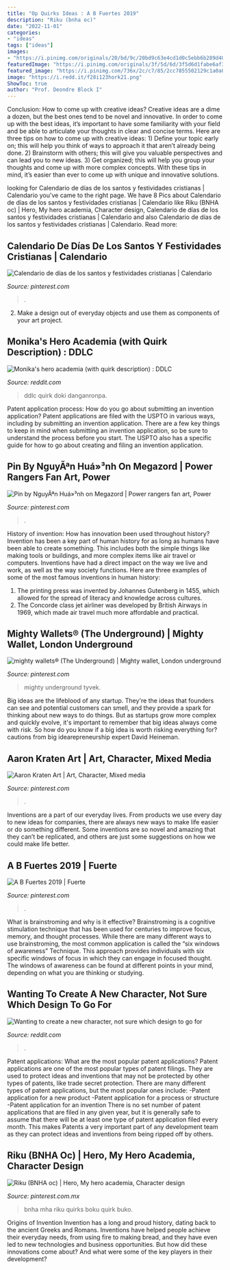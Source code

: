 ```yaml
---
title: "Op Quirks Ideas : A B Fuertes 2019"
description: "Riku (bnha oc)"
date: "2022-11-01"
categories:
- "ideas"
tags: ["ideas"]
images:
- "https://i.pinimg.com/originals/20/bd/9c/20bd9c63e4cd1d0c5ebb6b289d4035f6.jpg"
featuredImage: "https://i.pinimg.com/originals/3f/5d/6d/3f5d6d1fabe6af3cc9f59077d071919a.jpg"
featured_image: "https://i.pinimg.com/736x/2c/c7/85/2cc7855502129c1a0a09387ca636172c.jpg"
image: "https://i.redd.it/f28i123hork21.png"
ShowToc: true
author: "Prof. Deondre Block I"
---
```



Conclusion: How to come up with creative ideas?
Creative ideas are a dime a dozen, but the best ones tend to be novel and innovative. In order to come up with the best ideas, it’s important to have some familiarity with your field and be able to articulate your thoughts in clear and concise terms. Here are three tips on how to come up with creative ideas: 1) Define your topic early on; this will help you think of ways to approach it that aren’t already being done. 2) Brainstorm with others; this will give you valuable perspectives and can lead you to new ideas. 3) Get organized; this will help you group your thoughts and come up with more complex concepts. With these tips in mind, it’s easier than ever to come up with unique and innovative solutions.

	

		
looking for Calendario de días de los santos y festividades cristianas | Calendario you've came to the right page. We have 8 Pics about Calendario de días de los santos y festividades cristianas | Calendario like Riku (BNHA oc) | Hero, My hero academia, Character design, Calendario de días de los santos y festividades cristianas | Calendario and also Calendario de días de los santos y festividades cristianas | Calendario. Read more:
		
    
## Calendario De Días De Los Santos Y Festividades Cristianas | Calendario

<img loading=lazy src="https://i.pinimg.com/736x/2c/c7/85/2cc7855502129c1a0a09387ca636172c.jpg" onerror="this.onerror=null;this.src='https://tse3.mm.bing.net/th?id=OIP.sZYtjh4aAhjkJNx7UO9k9wHaD7&amp;pid=15.1';" alt="Calendario de días de los santos y festividades cristianas | Calendario">

_Source: pinterest.com_

>. 

	

2. Make a design out of everyday objects and use them as components of your art project.

    
## Monika&#039;s Hero Academia (with Quirk Description) : DDLC

<img loading=lazy src="https://i.redd.it/f28i123hork21.png" onerror="this.onerror=null;this.src='https://tse3.mm.bing.net/th?id=OIP.GVl_5-Ymw7ptIk0lCEEMTgHaKe&amp;pid=15.1';" alt="Monika&#039;s hero academia (with quirk description) : DDLC">

_Source: reddit.com_

>ddlc quirk doki danganronpa. 

	

Patent application process: How do you go about submitting an invention application?
Patent applications are filed with the USPTO in various ways, including by submitting an invention application. There are a few key things to keep in mind when submitting an invention application, so be sure to understand the process before you start. The USPTO also has a specific guide for how to go about creating and filing an invention application.

    
## Pin By NguyÃªn Huá»³nh On Megazord | Power Rangers Fan Art, Power

<img loading=lazy src="https://i.pinimg.com/originals/20/bd/9c/20bd9c63e4cd1d0c5ebb6b289d4035f6.jpg" onerror="this.onerror=null;this.src='https://tse4.mm.bing.net/th?id=OIP.avc9ceOHHwBEt-AT0O48mQHaKR&amp;pid=15.1';" alt="Pin by NguyÃªn Huá»³nh on Megazord | Power rangers fan art, Power">

_Source: pinterest.com_

>. 

	

History of invention: How has innovation been used throughout history?
Invention has been a key part of human history for as long as humans have been able to create something. This includes both the simple things like making tools or buildings, and more complex items like air travel or computers. Inventions have had a direct impact on the way we live and work, as well as the way society functions. 
Here are three examples of some of the most famous inventions in human history: 

1) The printing press was invented by Johannes Gutenberg in 1455, which allowed for the spread of literacy and knowledge across cultures. 
2) The Concorde class jet airliner was developed by British Airways in 1969, which made air travel much more affordable and practical.

    
## Mighty Wallets® (The Underground) | Mighty Wallet, London Underground

<img loading=lazy src="https://i.pinimg.com/originals/54/16/fc/5416fce4b428e273df977d1092ab35e6.jpg" onerror="this.onerror=null;this.src='https://tse3.mm.bing.net/th?id=OIP.19I6fWj44GCVX1dvQYmAmgHaHa&amp;pid=15.1';" alt="mighty wallets® (The Underground) | Mighty wallet, London underground">

_Source: pinterest.com_

>mighty underground tyvek. 

	

Big ideas are the lifeblood of any startup. They're the ideas that founders can see and potential customers can smell, and they provide a spark for thinking about new ways to do things. But as startups grow more complex and quickly evolve, it's important to remember that big ideas always come with risk. So how do you know if a big idea is worth risking everything for? cautions from big idearepreneurship expert David Heineman.

    
## Aaron Kraten Art | Art, Character, Mixed Media

<img loading=lazy src="https://i.pinimg.com/originals/2d/f5/a4/2df5a4cefe8e4f7b208d537e522a5d0a.jpg" onerror="this.onerror=null;this.src='https://tse4.mm.bing.net/th?id=OIP.rqQ32ohHE7KYXBhdaCXelAHaFf&amp;pid=15.1';" alt="Aaron Kraten Art | Art, Character, Mixed media">

_Source: pinterest.com_

>. 

	

Inventions are a part of our everyday lives. From products we use every day to new ideas for companies, there are always new ways to make life easier or do something different. Some inventions are so novel and amazing that they can’t be replicated, and others are just some suggestions on how we could make life better.

    
## A B Fuertes 2019 | Fuerte

<img loading=lazy src="https://i.pinimg.com/originals/64/99/8d/64998d932dcf0345585c307b3345ba63.jpg" onerror="this.onerror=null;this.src='https://tse2.mm.bing.net/th?id=OIP.Nsw_XsvvPYVzRzkcdYFgtwHaJ4&amp;pid=15.1';" alt="A B Fuertes 2019 | Fuerte">

_Source: pinterest.com_

>. 

	

What is brainstroming and why is it effective?
Brainstroming is a cognitive stimulation technique that has been used for centuries to improve focus, memory, and thought processes. While there are many different ways to use brainstroming, the most common application is called the “six windows of awareness” Technique. This approach provides individuals with six specific windows of focus in which they can engage in focused thought. The windows of awareness can be found at different points in your mind, depending on what you are thinking or studying.

    
## Wanting To Create A New Character, Not Sure Which Design To Go For

<img loading=lazy src="https://i.redd.it/wqr4z4o9i1n41.jpg" onerror="this.onerror=null;this.src='https://tse3.mm.bing.net/th?id=OIP.FxTRqjNY78Zi71LoeAi6QAHaJ4&amp;pid=15.1';" alt="Wanting to create a new character, not sure which design to go for">

_Source: reddit.com_

>. 

	

Patent applications: What are the most popular patent applications?
Patent applications are one of the most popular types of patent filings. They are used to protect ideas and inventions that may not be protected by other types of patents, like trade secret protection. 
 There are many different types of patent applications, but the most popular ones include: 
-Patent application for a new product 
-Patent application for a process or structure 
-Patent application for an invention 
There is no set number of patent applications that are filed in any given year, but it is generally safe to assume that there will be at least one type of patent application filed every month. This makes Patents a very important part of any development team as they can protect ideas and inventions from being ripped off by others.

    
## Riku (BNHA Oc) | Hero, My Hero Academia, Character Design

<img loading=lazy src="https://i.pinimg.com/originals/3f/5d/6d/3f5d6d1fabe6af3cc9f59077d071919a.jpg" onerror="this.onerror=null;this.src='https://tse2.mm.bing.net/th?id=OIP.vzHiCHf7CDXmdcl0HJrjjQHaFb&amp;pid=15.1';" alt="Riku (BNHA oc) | Hero, My hero academia, Character design">

_Source: pinterest.com.mx_

>bnha mha riku quirks boku quirk buko. 

	

Origins of Invention
Invention has a long and proud history, dating back to the ancient Greeks and Romans. Inventions have helped people achieve their everyday needs, from using fire to making bread, and they have even led to new technologies and business opportunities. But how did these innovations come about? And what were some of the key players in their development?

